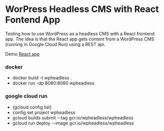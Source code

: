 # WorPress Headless CMS with React Fontend App

Testing how to use WordPress as a headless CMS with a React frontend app. The idea is that the React app gets content from a WordPress CMS (running in Google Cloud Run) using a REST api.

Demo
[React app](https://wpheadless-e3cfihqsoq-lz.a.run.app/)

### docker
 - docker build -t wpheadless .
 - docker run -dp 8080:8080 wpheadless

### google cloud run
 - (gcloud config list)
 - config set project wpheadless
 - gcloud builds submit --tag gcr.io/wpheadless/wpheadless
 - gcloud run deploy --image gcr.io/wpheadless/wpheadless
